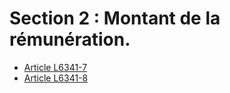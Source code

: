 # Section 2 : Montant de la rémunération.

* [Article L6341-7](./LEGIARTI000028698852.md)
* [Article L6341-8](./LEGIARTI000006904374.md)
